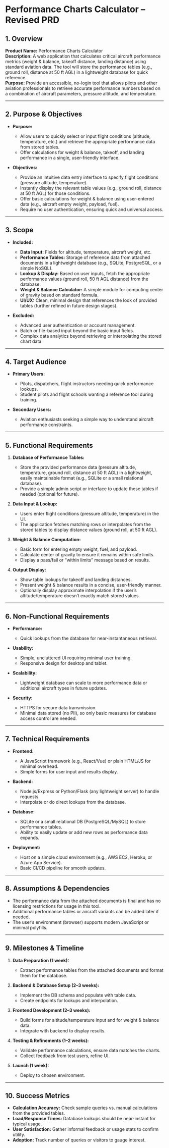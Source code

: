 

# Performance Charts Calculator – Revised PRD

## 1. Overview
**Product Name:** Performance Charts Calculator  
**Description:** A web application that calculates critical aircraft performance metrics (weight & balance, takeoff distance, landing distance) using standard aviation data. The tool will store the performance tables (e.g., ground roll, distance at 50 ft AGL) in a lightweight database for quick reference.  
**Purpose:** Provide an accessible, no-login tool that allows pilots and other aviation professionals to retrieve accurate performance numbers based on a combination of aircraft parameters, pressure altitude, and temperature.

---

## 2. Purpose & Objectives
- **Purpose:**  
  - Allow users to quickly select or input flight conditions (altitude, temperature, etc.) and retrieve the appropriate performance data from stored tables.
  - Offer calculations for weight & balance, takeoff, and landing performance in a single, user-friendly interface.

- **Objectives:**  
  - Provide an intuitive data entry interface to specify flight conditions (pressure altitude, temperature).
  - Instantly display the relevant table values (e.g., ground roll, distance at 50 ft AGL) for those conditions.
  - Offer basic calculations for weight & balance using user-entered data (e.g., aircraft empty weight, payload, fuel).
  - Require no user authentication, ensuring quick and universal access.

---

## 3. Scope
- **Included:**
  - **Data Input:** Fields for altitude, temperature, aircraft weight, etc.  
  - **Performance Tables:** Storage of reference data from attached documents in a lightweight database (e.g., SQLite, PostgreSQL, or a simple NoSQL).  
  - **Lookup & Display:** Based on user inputs, fetch the appropriate performance values (ground roll, 50 ft AGL distance) from the database.  
  - **Weight & Balance Calculator:** A simple module for computing center of gravity based on standard formula.  
  - **UI/UX:** Clean, minimal design that references the look of provided tables (further refined in future design stages).

- **Excluded:**  
  - Advanced user authentication or account management.  
  - Batch or file-based input beyond the basic input fields.  
  - Complex data analytics beyond retrieving or interpolating the stored chart data.

---

## 4. Target Audience
- **Primary Users:**  
  - Pilots, dispatchers, flight instructors needing quick performance lookups.  
  - Student pilots and flight schools wanting a reference tool during training.

- **Secondary Users:**  
  - Aviation enthusiasts seeking a simple way to understand aircraft performance constraints.

---

## 5. Functional Requirements
1. **Database of Performance Tables:**  
   - Store the provided performance data (pressure altitude, temperature, ground roll, distance at 50 ft AGL) in a lightweight, easily maintainable format (e.g., SQLite or a small relational database).  
   - Provide a simple admin script or interface to update these tables if needed (optional for future).

2. **Data Input & Lookup:**  
   - Users enter flight conditions (pressure altitude, temperature) in the UI.  
   - The application fetches matching rows or interpolates from the stored tables to display distance values (ground roll, at 50 ft AGL).

3. **Weight & Balance Computation:**  
   - Basic form for entering empty weight, fuel, and payload.  
   - Calculate center of gravity to ensure it remains within safe limits.  
   - Display a pass/fail or “within limits” message based on results.

4. **Output Display:**  
   - Show table lookups for takeoff and landing distances.  
   - Present weight & balance results in a concise, user-friendly manner.  
   - Optionally display approximate interpolation if the user’s altitude/temperature doesn’t exactly match stored values.

---

## 6. Non-Functional Requirements
- **Performance:**  
  - Quick lookups from the database for near-instantaneous retrieval.

- **Usability:**  
  - Simple, uncluttered UI requiring minimal user training.  
  - Responsive design for desktop and tablet.

- **Scalability:**  
  - Lightweight database can scale to more performance data or additional aircraft types in future updates.

- **Security:**  
  - HTTPS for secure data transmission.  
  - Minimal data stored (no PII), so only basic measures for database access control are needed.

---

## 7. Technical Requirements
- **Frontend:**  
  - A JavaScript framework (e.g., React/Vue) or plain HTML/JS for minimal overhead.  
  - Simple forms for user input and results display.

- **Backend:**  
  - Node.js/Express or Python/Flask (any lightweight server) to handle requests.  
  - Interpolate or do direct lookups from the database.

- **Database:**  
  - SQLite or a small relational DB (PostgreSQL/MySQL) to store performance tables.  
  - Ability to easily update or add new rows as performance data expands.

- **Deployment:**  
  - Host on a simple cloud environment (e.g., AWS EC2, Heroku, or Azure App Service).  
  - Basic CI/CD pipeline for smooth updates.

---

## 8. Assumptions & Dependencies
- The performance data from the attached documents is final and has no licensing restrictions for usage in this tool.  
- Additional performance tables or aircraft variants can be added later if needed.  
- The user’s environment (browser) supports modern JavaScript or minimal polyfills.

---

## 9. Milestones & Timeline
1. **Data Preparation (1 week):**  
   - Extract performance tables from the attached documents and format them for the database.  

2. **Backend & Database Setup (2–3 weeks):**  
   - Implement the DB schema and populate with table data.  
   - Create endpoints for lookups and interpolation.

3. **Frontend Development (2–3 weeks):**  
   - Build forms for altitude/temperature input and for weight & balance data.  
   - Integrate with backend to display results.

4. **Testing & Refinements (1–2 weeks):**  
   - Validate performance calculations, ensure data matches the charts.  
   - Collect feedback from test users, refine UI.

5. **Launch (1 week):**  
   - Deploy to chosen environment.

---

## 10. Success Metrics
- **Calculation Accuracy:** Check sample queries vs. manual calculations from the provided tables.  
- **Load/Response Times:** Database lookups should be near-instant for typical usage.  
- **User Satisfaction:** Gather informal feedback or usage stats to confirm utility.  
- **Adoption:** Track number of queries or visitors to gauge interest.